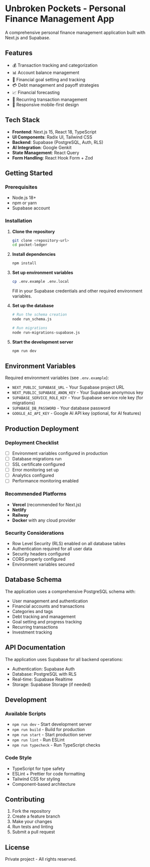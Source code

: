 # Unbroken Pockets - Personal Finance Management App

A comprehensive personal finance management application built with Next.js and Supabase.

## Features

- 💰 Transaction tracking and categorization
- 📊 Account balance management
- 🎯 Financial goal setting and tracking
- 💳 Debt management and payoff strategies
- 📈 Financial forecasting
- 🔄 Recurring transaction management
- 📱 Responsive mobile-first design

## Tech Stack

- **Frontend**: Next.js 15, React 18, TypeScript
- **UI Components**: Radix UI, Tailwind CSS
- **Backend**: Supabase (PostgreSQL, Auth, RLS)
- **AI Integration**: Google Genkit
- **State Management**: React Query
- **Form Handling**: React Hook Form + Zod

## Getting Started

### Prerequisites

- Node.js 18+ 
- npm or yarn
- Supabase account

### Installation

1. **Clone the repository**
   ```bash
   git clone <repository-url>
   cd pocket-ledger
   ```

2. **Install dependencies**
   ```bash
   npm install
   ```

3. **Set up environment variables**
   ```bash
   cp .env.example .env.local
   ```
   
   Fill in your Supabase credentials and other required environment variables.

4. **Set up the database**
   ```bash
   # Run the schema creation
   node run_schema.js
   
   # Run migrations
   node run-migrations-supabase.js
   ```

5. **Start the development server**
   ```bash
   npm run dev
   ```

## Environment Variables

Required environment variables (see `.env.example`):

- `NEXT_PUBLIC_SUPABASE_URL` - Your Supabase project URL
- `NEXT_PUBLIC_SUPABASE_ANON_KEY` - Your Supabase anonymous key
- `SUPABASE_SERVICE_ROLE_KEY` - Your Supabase service role key (for migrations)
- `SUPABASE_DB_PASSWORD` - Your database password
- `GOOGLE_AI_API_KEY` - Google AI API key (optional, for AI features)

## Production Deployment

### Deployment Checklist

- [ ] Environment variables configured in production
- [ ] Database migrations run
- [ ] SSL certificate configured
- [ ] Error monitoring set up
- [ ] Analytics configured
- [ ] Performance monitoring enabled

### Recommended Platforms

- **Vercel** (recommended for Next.js)
- **Netlify**
- **Railway**
- **Docker** with any cloud provider

### Security Considerations

- Row Level Security (RLS) enabled on all database tables
- Authentication required for all user data
- Security headers configured
- CORS properly configured
- Environment variables secured

## Database Schema

The application uses a comprehensive PostgreSQL schema with:

- User management and authentication
- Financial accounts and transactions
- Categories and tags
- Debt tracking and management
- Goal setting and progress tracking
- Recurring transactions
- Investment tracking

## API Documentation

The application uses Supabase for all backend operations:

- Authentication: Supabase Auth
- Database: PostgreSQL with RLS
- Real-time: Supabase Realtime
- Storage: Supabase Storage (if needed)

## Development

### Available Scripts

- `npm run dev` - Start development server
- `npm run build` - Build for production
- `npm run start` - Start production server
- `npm run lint` - Run ESLint
- `npm run typecheck` - Run TypeScript checks

### Code Style

- TypeScript for type safety
- ESLint + Prettier for code formatting
- Tailwind CSS for styling
- Component-based architecture

## Contributing

1. Fork the repository
2. Create a feature branch
3. Make your changes
4. Run tests and linting
5. Submit a pull request

## License

Private project - All rights reserved.
